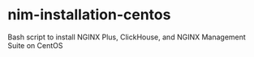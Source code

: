# nim-installation-centos
Bash script to install NGINX Plus, ClickHouse, and NGINX Management Suite on CentOS
